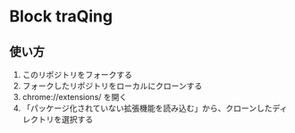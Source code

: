 # Block traQing

## 使い方

1. このリポジトリをフォークする
2. フォークしたリポジトリをローカルにクローンする
3. chrome://extensions/ を開く
4. 「パッケージ化されていない拡張機能を読み込む」から、クローンしたディレクトリを選択する

